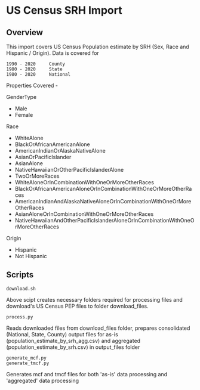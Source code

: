 # US Census SRH Import

## Overview

This import covers US Census Population estimate by SRH (Sex, Race and Hispanic / Origin).
Data is covered for 

    1990 - 2020     County
    1980 - 2020     State
    1980 - 2020     National

Properties Covered - 

GenderType
- Male
- Female

Race
- WhiteAlone
- BlackOrAfricanAmericanAlone
- AmericanIndianOrAlaskaNativeAlone
- AsianOrPacificIslander
- AsianAlone
- NativeHawaiianOrOtherPacificIslanderAlone
- TwoOrMoreRaces
- WhiteAloneOrInCombinationWithOneOrMoreOtherRaces
- BlackOrAfricanAmericanAloneOrInCombinationWithOneOrMoreOtherRaces
- AmericanIndianAndAlaskaNativeAloneOrInCombinationWithOneOrMoreOtherRaces
- AsianAloneOrInCombinationWithOneOrMoreOtherRaces
- NativeHawaiianAndOtherPacificIslanderAloneOrInCombinationWithOneOrMoreOtherRaces

Origin
- Hispanic
- Not Hispanic



## Scripts
```
download.sh
```
Above scipt creates necessary folders required for processing files and download's US 
Census PEP files to folder download_files.


```
process.py
```
Reads downloaded files from download_files folder, prepares consolidated 
(National, State, County) output files for as-is (population_estimate_by_srh_agg.csv) and aggregated (population_estimate_by_srh.csv) in output_files folder


```
generate_mcf.py
generate_tmcf.py
```
Generates mcf and tmcf files for both 'as-is' data processing and 'aggregated' data processing
